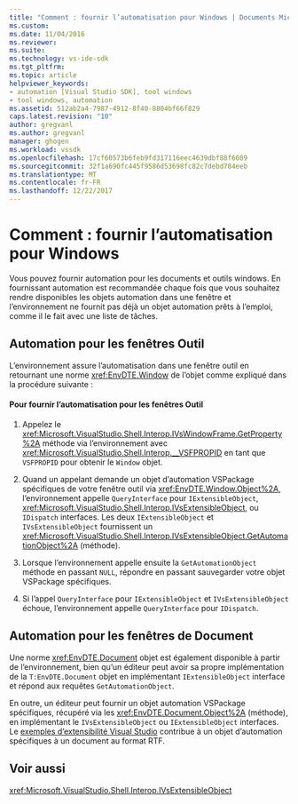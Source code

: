 ```yaml
---
title: "Comment : fournir l’automatisation pour Windows | Documents Microsoft"
ms.custom: 
ms.date: 11/04/2016
ms.reviewer: 
ms.suite: 
ms.technology: vs-ide-sdk
ms.tgt_pltfrm: 
ms.topic: article
helpviewer_keywords:
- automation [Visual Studio SDK], tool windows
- tool windows, automation
ms.assetid: 512ab2a4-7987-4912-8f40-8804bf66f829
caps.latest.revision: "10"
author: gregvanl
ms.author: gregvanl
manager: ghogen
ms.workload: vssdk
ms.openlocfilehash: 17cf60573b6feb9fd317116eec4639dbf88f6089
ms.sourcegitcommit: 32f1a690fc445f9586d53698fc82c7debd784eeb
ms.translationtype: MT
ms.contentlocale: fr-FR
ms.lasthandoff: 12/22/2017
---
```

# <a name="how-to-provide-automation-for-windows"></a>Comment : fournir l’automatisation pour Windows
Vous pouvez fournir automation pour les documents et outils windows. En fournissant automation est recommandée chaque fois que vous souhaitez rendre disponibles les objets automation dans une fenêtre et l’environnement ne fournit pas déjà un objet automation prêts à l’emploi, comme il le fait avec une liste de tâches.  
  
## <a name="automation-for-tool-windows"></a>Automation pour les fenêtres Outil  
 L’environnement assure l’automatisation dans une fenêtre outil en retournant une norme <xref:EnvDTE.Window> de l’objet comme expliqué dans la procédure suivante :  
  
#### <a name="to-provide-automation-for-tool-windows"></a>Pour fournir l’automatisation pour les fenêtres Outil  
  
1.  Appelez le <xref:Microsoft.VisualStudio.Shell.Interop.IVsWindowFrame.GetProperty%2A> méthode via l’environnement avec <xref:Microsoft.VisualStudio.Shell.Interop.__VSFPROPID> en tant que `VSFPROPID` pour obtenir le `Window` objet.  
  
2.  Quand un appelant demande un objet d’automation VSPackage spécifiques de votre fenêtre outil via <xref:EnvDTE.Window.Object%2A>, l’environnement appelle `QueryInterface` pour `IExtensibleObject`, <xref:Microsoft.VisualStudio.Shell.Interop.IVsExtensibleObject>, ou `IDispatch` interfaces. Les deux `IExtensibleObject` et `IVsExtensibleObject` fournissent un <xref:Microsoft.VisualStudio.Shell.Interop.IVsExtensibleObject.GetAutomationObject%2A> (méthode).  
  
3.  Lorsque l’environnement appelle ensuite la `GetAutomationObject` méthode en passant `NULL`, répondre en passant sauvegarder votre objet VSPackage spécifiques.  
  
4.  Si l’appel `QueryInterface` pour `IExtensibleObject` et `IVsExtensibleObject` échoue, l’environnement appelle `QueryInterface` pour `IDispatch`.  
  
## <a name="automation-for-document-windows"></a>Automation pour les fenêtres de Document  
 Une norme <xref:EnvDTE.Document> objet est également disponible à partir de l’environnement, bien qu’un éditeur peut avoir sa propre implémentation de la `T:EnvDTE.Document` objet en implémentant `IExtensibleObject` interface et répond aux requêtes `GetAutomationObject`.  
  
 En outre, un éditeur peut fournir un objet automation VSPackage spécifiques, récupéré via les <xref:EnvDTE.Document.Object%2A> (méthode), en implémentant le `IVsExtensibleObject` ou `IExtensibleObject` interfaces. Le [exemples d’extensibilité Visual Studio](http://aka.ms/vs2015sdksamples) contribue à un objet d’automation spécifiques à un document au format RTF.  
  
## <a name="see-also"></a>Voir aussi  
 <xref:Microsoft.VisualStudio.Shell.Interop.IVsExtensibleObject>